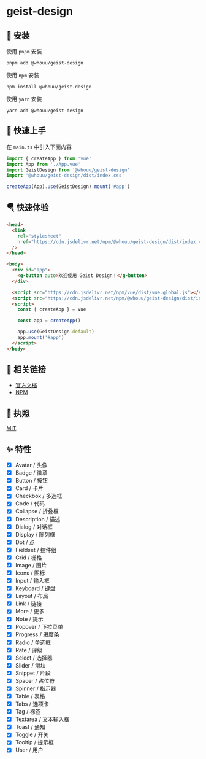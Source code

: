 # geist-design

## 🔑 安装

使用 `pnpm` 安装

```shell
pnpm add @whouu/geist-design
```

使用 `npm` 安装

```shell
npm install @whouu/geist-design
```

使用 `yarn` 安装

```shell
yarn add @whouu/geist-design
```

## 🎉 快速上手

在 `main.ts` 中引入下面内容

```ts
import { createApp } from 'vue'
import App from './App.vue'
import GeistDesign from '@whouu/geist-design'
import '@whouu/geist-design/dist/index.css'

createApp(App).use(GeistDesign).mount('#app')
```

## 🪂 快速体验

```html
<head>
  <link
    rel="stylesheet"
    href="https://cdn.jsdelivr.net/npm/@whouu/geist-design/dist/index.css"
  />
</head>

<body>
  <div id="app">
    <g-button auto>欢迎使用 Geist Design！</g-button>
  </div>

  <script src="https://cdn.jsdelivr.net/npm/vue/dist/vue.global.js"></script>
  <script src="https://cdn.jsdelivr.net/npm/@whouu/geist-design/dist/index.umd.js"></script>
  <script>
    const { createApp } = Vue

    const app = createApp()

    app.use(GeistDesign.default)
    app.mount('#app')
  </script>
</body>
```

## 🐳 相关链接

- [官方文档](https://geist-design.lovchun.com)
- [NPM](https://www.npmjs.com/package/@whouu/geist-design)

## 💬 执照

[MIT](https://github.com/PassionZale/geist-design/blob/main/LICENSE)

## ✨ 特性

- [x] Avatar / 头像
- [x] Badge / 徽章
- [x] Button / 按钮
- [x] Card / 卡片
- [x] Checkbox / 多选框
- [x] Code / 代码
- [x] Collapse / 折叠框
- [x] Description / 描述
- [x] Dialog / 对话框
- [x] Display / 陈列框
- [x] Dot / 点
- [x] Fieldset / 控件组
- [x] Grid / 栅格
- [x] Image / 图片
- [x] Icons / 图标
- [x] Input / 输入框
- [x] Keyboard / 键盘
- [x] Layout / 布局
- [x] Link / 链接
- [x] More / 更多
- [x] Note / 提示
- [x] Popover / 下拉菜单
- [x] Progress / 进度条
- [x] Radio / 单选框
- [x] Rate / 评级
- [x] Select / 选择器
- [x] Slider / 滑块
- [x] Snippet / 片段
- [x] Spacer / 占位符
- [x] Spinner / 指示器
- [x] Table / 表格
- [x] Tabs / 选项卡
- [x] Tag / 标签
- [x] Textarea / 文本输入框
- [x] Toast / 通知
- [x] Toggle / 开关
- [x] Tooltip / 提示框
- [x] User / 用户
